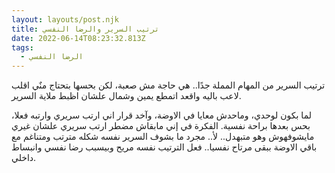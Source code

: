 ```yaml
---
layout: layouts/post.njk
title: ترتيب السرير والرضا النفسي
date: 2022-06-14T08:23:32.813Z
tags:
  - الرضا النفسي
---
```

ترتيب السرير من المهام المملة جدًا.. هي حاجة مش صعبة، لكن بحسها بتحتاج منٌي اقلب لاعب باليه واقعد اتمطع يمين وشمال علشان اظبط ملاية السرير.

لما بكون لوحدي، وماحدش معايا في الاوضة، وآخد قرار اني ارتب سريري وارتبه فعلا، بحس بعدها براحة نفسية. الفكرة في إني مابقاش مضطر ارتب سريري علشان غيري مايشوفهوش وهو متبهدل.. لأ.. مجرد ما بشوف السرير نفسه شكله مترتب ومتناغم مع باقي الاوضة ببقى مرتاح نفسيا.. فعل الترتيب نفسه مريح وبيسبب رضا نفسي وانبساط داخلي.